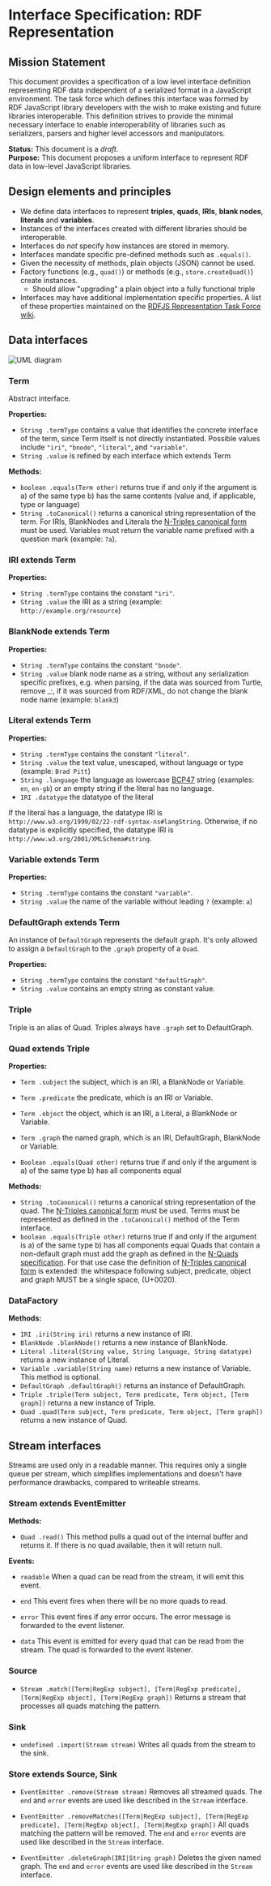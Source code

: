 # Interface Specification: RDF Representation

## Mission Statement
This document provides a specification of a low level interface definition representing RDF data independent of a serialized format in a JavaScript environment. The task force which defines this interface was formed by RDF JavaScript library developers with the wish to make existing and future libraries interoperable. This definition strives to provide the minimal necessary interface to enable interoperability of libraries such as serializers, parsers and higher level accessors and manipulators.


**Status:** This document is a _draft_.<br>
**Purpose:** This document proposes a uniform interface to represent RDF data in low-level JavaScript libraries.

## Design elements and principles
- We define data interfaces to represent **triples**, **quads**, **IRIs**, **blank nodes**, **literals** and **variables**.
- Instances of the interfaces created with different libraries should be interoperable.
- Interfaces do _not_ specify how instances are stored in memory.
- Interfaces mandate specific pre-defined methods such as `.equals()`.
- Given the necessity of methods, plain objects (JSON) cannot be used.
- Factory functions (e.g., `quad()`) or methods (e.g., `store.createQuad()`) create instances.
  - Should allow "upgrading" a plain object into a fully functional triple
- Interfaces may have additional implementation specific properties. 
  A list of these properties maintained on the [RDFJS Representation Task Force wiki](https://github.com/rdfjs/representation-task-force/wiki/Additional-properties).

## Data interfaces

![UML diagram](img/class_diagram.png)

### Term

Abstract interface.

**Properties:**
- `String .termType` contains a value that identifies the concrete interface of the term, since Term itself is not directly instantiated.
  Possible values include `"iri"`, `"bnode"`, `"literal"`, and `"variable"`.
- `String .value` is refined by each interface which extends Term

**Methods:**

- `boolean .equals(Term other)` returns true if and only if the argument is a) of the same type b) has the same contents (value and, if applicable, type or language)
- `String .toCanonical()` returns a canonical string representation of the term.
  For IRIs, BlankNodes and Literals the [N-Triples canonical form](https://www.w3.org/TR/n-triples/#canonical-ntriples) must be used.
  Variables must return the variable name prefixed with a question mark (example: `?a`).

### IRI extends Term

**Properties:**

- `String .termType` contains the constant `"iri"`.
- `String .value` the IRI as a string (example: `http://example.org/resource`)

### BlankNode extends Term

**Properties:**

- `String .termType` contains the constant `"bnode"`.
- `String .value` blank node name as a string, without any serialization specific prefixes, e.g. when parsing, if the data was sourced from Turtle, remove _:, if it was sourced from RDF/XML, do not change the blank node name (example: `blank3`)

### Literal extends Term

**Properties:**

- `String .termType` contains the constant `"literal"`.
- `String .value` the text value, unescaped, without language or type (example: `Brad Pitt`)
- `String .language` the language as lowercase [BCP47](http://tools.ietf.org/html/bcp47) string (examples: `en`, `en-gb`) or an empty string if the literal has no language.
- `IRI .datatype` the datatype of the literal

If the literal has a language, the datatype IRI is `http://www.w3.org/1999/02/22-rdf-syntax-ns#langString`.
Otherwise, if no datatype is explicitly specified, the datatype IRI is `http://www.w3.org/2001/XMLSchema#string`.

### Variable extends Term

**Properties:**

- `String .termType` contains the constant `"variable"`.
- `String .value` the name of the variable without leading `?` (example: `a`)

### DefaultGraph extends Term

An instance of `DefaultGraph` represents the default graph.
It's only allowed to assign a `DefaultGraph` to the `.graph` property of a `Quad`. 

**Properties:**

- `String .termType` contains the constant `"defaultGraph"`.
- `String .value` contains an empty string as constant value.

### Triple
Triple is an alias of Quad.
Triples always have `.graph` set to DefaultGraph.

### Quad extends Triple

**Properties:**

- `Term .subject` the subject, which is an IRI, a BlankNode or Variable.
- `Term .predicate` the predicate, which is an IRI or Variable.
- `Term .object` the object, which is an IRI, a Literal, a BlankNode or Variable.
- `Term .graph` the named graph, which is an IRI, DefaultGraph, BlankNode or Variable.

- `Boolean .equals(Quad other)` returns true if and only if the argument is a) of the same type b) has all components equal

**Methods:**

- `String .toCanonical()` returns a canonical string representation of the quad.
  The [N-Triples canonical form](https://www.w3.org/TR/n-triples/#canonical-ntriples) must be used.
  Terms must be represented as defined in the `.toCanonical()` method of the Term interface.
- `boolean .equals(Triple other)` returns true if and only if the argument is a) of the same type b) has all components equal
  Quads that contain a non-default graph must add the graph as defined in the [N-Quads specification](https://www.w3.org/TR/n-quads/).
  For that use case the definition of [N-Triples canonical form](https://www.w3.org/TR/n-triples/#canonical-ntriples) is extended:
  the whitespace following subject, predicate, object and graph MUST be a single space, (U+0020).

### DataFactory

**Methods:**

- `IRI .iri(String iri)` returns a new instance of IRI.
- `BlankNode .blankNode()` returns a new instance of BlankNode.
- `Literal .literal(String value, String language, String datatype)` returns a new instance of Literal.
- `Variable .variable(String name)` returns a new instance of Variable. This method is optional.
- `DefaultGraph .defaultGraph()` returns an instance of DefaultGraph.
- `Triple .triple(Term subject, Term predicate, Term object, [Term graph])` returns a new instance of Triple.
- `Quad .quad(Term subject, Term predicate, Term object, [Term graph])` returns a new instance of Quad.

## Stream interfaces

Streams are used only in a readable manner.
This requires only a single queue per stream, which simplifies implementations and doesn't have performance drawbacks, compared to writeable streams.

### Stream extends EventEmitter

**Methods:**

- `Quad .read()`
  This method pulls a quad out of the internal buffer and returns it.
  If there is no quad available, then it will return null. 

**Events:**

- `readable`
  When a quad can be read from the stream, it will emit this event. 

- `end`
  This event fires when there will be no more quads to read.

- `error`
  This event fires if any error occurs.
  The error message is forwarded to the event listener.

- `data`
  This event is emitted for every quad that can be read from the stream.
  The quad is forwarded to the event listener.

### Source

- `Stream .match([Term|RegExp subject], [Term|RegExp predicate], [Term|RegExp object], [Term|RegExp graph])`
  Returns a stream that processes all quads matching the pattern.

### Sink

- `undefined .import(Stream stream)`
  Writes all quads from the stream to the sink.

### Store extends Source, Sink

- `EventEmitter .remove(Stream stream)`
  Removes all streamed quads.
  The `end` and `error` events are used like described in the `Stream` interface.

- `EventEmitter .removeMatches([Term|RegExp subject], [Term|RegExp predicate], [Term|RegExp object], [Term|RegExp graph])`
  All quads matching the pattern will be removed.
  The `end` and `error` events are used like described in the `Stream` interface.

- `EventEmitter .deleteGraph(IRI|String graph)`
  Deletes the given named graph.
  The `end` and `error` events are used like described in the `Stream` interface.
